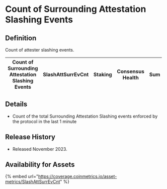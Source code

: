 # Count of Surrounding Attestation Slashing Events

## Definition

Count of attester slashing events.

| Count of Surrounding Attestation Slashing Events | SlashAttSurrEvCnt | Staking | Consensus Health | Sum | N/A | 1 minute |
| ------------------------------------------------ | ----------------- | ------- | ---------------- | --- | --- | -------- |

## Details

* Count of the total Surrounding Attestation Slashing events enforced by the protocol in the last 1 minute

## Release History

* Released November 2023.

## Availability for Assets

{% embed url="https://coverage.coinmetrics.io/asset-metrics/SlashAttSurrEvCnt" %}
